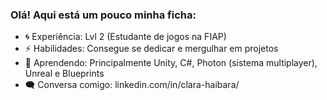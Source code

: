 ### Olá! Aqui está um pouco minha ficha:

- 🌀 Experiência: Lvl 2 (Estudante de jogos na FIAP)  
- ⚡ Habilidades: Consegue se dedicar e mergulhar em projetos  
- 🌱 Aprendendo: Principalmente Unity, C#, Photon (sistema multiplayer), Unreal e Blueprints
- 🗨️ Conversa comigo: linkedin.com/in/clara-haibara/
